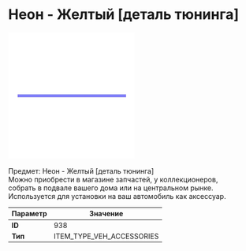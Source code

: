 # Неон - Желтый [деталь тюнинга]

![Item Image](../img/938.webp?raw=true)

Предмет: Неон - Желтый [деталь тюнинга]<br>Можно приобрести в магазине запчастей, у коллекционеров,<br>собрать в подвале вашего дома или на центральном рынке.<br>Используется для установки на ваш автомобиль как аксессуар.


| Параметр | Значение |
|----------|----------|
| **ID** | 938 |
| **Тип** | ITEM_TYPE_VEH_ACCESSORIES |

